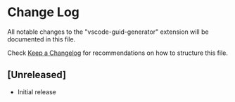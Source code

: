 # Change Log

All notable changes to the "vscode-guid-generator" extension will be documented in this file.

Check [Keep a Changelog](http://keepachangelog.com/) for recommendations on how to structure this file.

## [Unreleased]

- Initial release